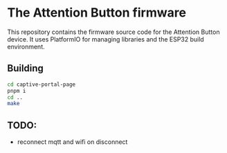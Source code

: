 # The Attention Button firmware

This repository contains the firmware source code for the Attention Button
device. It uses PlatformIO for managing libraries and the ESP32 build
environment.

## Building

```sh
cd captive-portal-page
pnpm i
cd ..
make
```

## TODO:

- reconnect mqtt and wifi on disconnect
